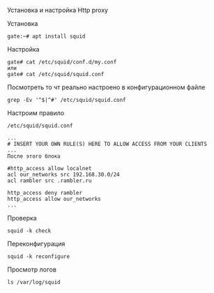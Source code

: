 Установка и настройка Http proxy

Установка 

```
gate:~# apt install squid
```

Настройка

```
gate# cat /etc/squid/conf.d/my.conf
или
gate# cat /etc/squid/squid.conf
```

Посмотреть то чт реально настроено в конфигурационном файле

```
grep -Ev '^$|^#' /etc/squid/squid.conf
```

Настроим правило
```
/etc/squid/squid.conf
```

```
...
# INSERT YOUR OWN RULE(S) HERE TO ALLOW ACCESS FROM YOUR CLIENTS
...
После этого блока

#http_access allow localnet
acl our_networks src 192.168.30.0/24
acl rambler src .rambler.ru

http_access deny rambler
http_access allow our_networks
...

```

Проверка

```
squid -k check
```
Переконфигурация

```
squid -k reconfigure
```

Просмотр логов

```
ls /var/log/squid
```
